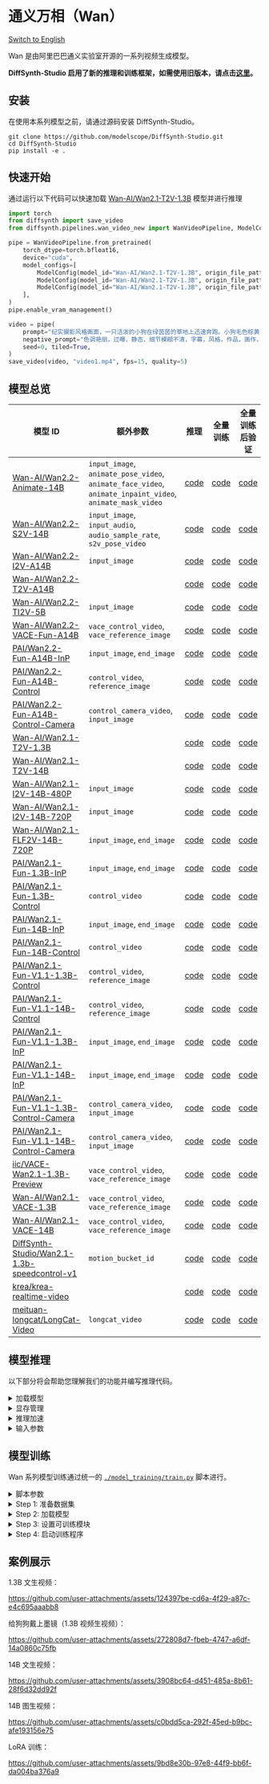 # 通义万相（Wan）

[Switch to English](./README.md)

Wan 是由阿里巴巴通义实验室开源的一系列视频生成模型。

**DiffSynth-Studio 启用了新的推理和训练框架，如需使用旧版本，请点击[这里](https://github.com/modelscope/DiffSynth-Studio/tree/3edf3583b1f08944cee837b94d9f84d669c2729c)。**

## 安装

在使用本系列模型之前，请通过源码安装 DiffSynth-Studio。

```shell
git clone https://github.com/modelscope/DiffSynth-Studio.git
cd DiffSynth-Studio
pip install -e .
```

## 快速开始

通过运行以下代码可以快速加载 [Wan-AI/Wan2.1-T2V-1.3B](https://www.modelscope.cn/models/Wan-AI/Wan2.1-T2V-1.3B) 模型并进行推理

```python
import torch
from diffsynth import save_video
from diffsynth.pipelines.wan_video_new import WanVideoPipeline, ModelConfig

pipe = WanVideoPipeline.from_pretrained(
    torch_dtype=torch.bfloat16,
    device="cuda",
    model_configs=[
        ModelConfig(model_id="Wan-AI/Wan2.1-T2V-1.3B", origin_file_pattern="diffusion_pytorch_model*.safetensors", offload_device="cpu"),
        ModelConfig(model_id="Wan-AI/Wan2.1-T2V-1.3B", origin_file_pattern="models_t5_umt5-xxl-enc-bf16.pth", offload_device="cpu"),
        ModelConfig(model_id="Wan-AI/Wan2.1-T2V-1.3B", origin_file_pattern="Wan2.1_VAE.pth", offload_device="cpu"),
    ],
)
pipe.enable_vram_management()

video = pipe(
    prompt="纪实摄影风格画面，一只活泼的小狗在绿茵茵的草地上迅速奔跑。小狗毛色棕黄，两只耳朵立起，神情专注而欢快。阳光洒在它身上，使得毛发看上去格外柔软而闪亮。背景是一片开阔的草地，偶尔点缀着几朵野花，远处隐约可见蓝天和几片白云。透视感鲜明，捕捉小狗奔跑时的动感和四周草地的生机。中景侧面移动视角。",
    negative_prompt="色调艳丽，过曝，静态，细节模糊不清，字幕，风格，作品，画作，画面，静止，整体发灰，最差质量，低质量，JPEG压缩残留，丑陋的，残缺的，多余的手指，画得不好的手部，画得不好的脸部，畸形的，毁容的，形态畸形的肢体，手指融合，静止不动的画面，杂乱的背景，三条腿，背景人很多，倒着走",
    seed=0, tiled=True,
)
save_video(video, "video1.mp4", fps=15, quality=5)
```

## 模型总览

|模型 ID|额外参数|推理|全量训练|全量训练后验证|LoRA 训练|LoRA 训练后验证|
|-|-|-|-|-|-|-|
|[Wan-AI/Wan2.2-Animate-14B](https://www.modelscope.cn/models/Wan-AI/Wan2.2-Animate-14B)|`input_image`, `animate_pose_video`, `animate_face_video`, `animate_inpaint_video`, `animate_mask_video`|[code](./model_inference/Wan2.2-Animate-14B.py)|[code](./model_training/full/Wan2.2-Animate-14B.sh)|[code](./model_training/validate_full/Wan2.2-Animate-14B.py)|[code](./model_training/lora/Wan2.2-Animate-14B.sh)|[code](./model_training/validate_lora/Wan2.2-Animate-14B.py)|
|[Wan-AI/Wan2.2-S2V-14B](https://www.modelscope.cn/models/Wan-AI/Wan2.2-S2V-14B)|`input_image`, `input_audio`, `audio_sample_rate`, `s2v_pose_video`|[code](./model_inference/Wan2.2-S2V-14B_multi_clips.py)|[code](./model_training/full/Wan2.2-S2V-14B.sh)|[code](./model_training/validate_full/Wan2.2-S2V-14B.py)|[code](./model_training/lora/Wan2.2-S2V-14B.sh)|[code](./model_training/validate_lora/Wan2.2-S2V-14B.py)|
|[Wan-AI/Wan2.2-I2V-A14B](https://modelscope.cn/models/Wan-AI/Wan2.2-I2V-A14B)|`input_image`|[code](./model_inference/Wan2.2-I2V-A14B.py)|[code](./model_training/full/Wan2.2-I2V-A14B.sh)|[code](./model_training/validate_full/Wan2.2-I2V-A14B.py)|[code](./model_training/lora/Wan2.2-I2V-A14B.sh)|[code](./model_training/validate_lora/Wan2.2-I2V-A14B.py)|
|[Wan-AI/Wan2.2-T2V-A14B](https://modelscope.cn/models/Wan-AI/Wan2.2-T2V-A14B)||[code](./model_inference/Wan2.2-T2V-A14B.py)|[code](./model_training/full/Wan2.2-T2V-A14B.sh)|[code](./model_training/validate_full/Wan2.2-T2V-A14B.py)|[code](./model_training/lora/Wan2.2-T2V-A14B.sh)|[code](./model_training/validate_lora/Wan2.2-T2V-A14B.py)|
|[Wan-AI/Wan2.2-TI2V-5B](https://modelscope.cn/models/Wan-AI/Wan2.2-TI2V-5B)|`input_image`|[code](./model_inference/Wan2.2-TI2V-5B.py)|[code](./model_training/full/Wan2.2-TI2V-5B.sh)|[code](./model_training/validate_full/Wan2.2-TI2V-5B.py)|[code](./model_training/lora/Wan2.2-TI2V-5B.sh)|[code](./model_training/validate_lora/Wan2.2-TI2V-5B.py)|
|[Wan-AI/Wan2.2-VACE-Fun-A14B](https://www.modelscope.cn/models/PAI/Wan2.2-VACE-Fun-A14B)|`vace_control_video`, `vace_reference_image`|[code](./model_inference/Wan2.2-VACE-Fun-A14B.py)|[code](./model_training/full/Wan2.2-VACE-Fun-A14B.sh)|[code](./model_training/validate_full/Wan2.2-VACE-Fun-A14B.py)|[code](./model_training/lora/Wan2.2-VACE-Fun-A14B.sh)|[code](./model_training/validate_lora/Wan2.2-VACE-Fun-A14B.py)|
|[PAI/Wan2.2-Fun-A14B-InP](https://modelscope.cn/models/PAI/Wan2.2-Fun-A14B-InP)|`input_image`, `end_image`|[code](./model_inference/Wan2.2-Fun-A14B-InP.py)|[code](./model_training/full/Wan2.2-Fun-A14B-InP.sh)|[code](./model_training/validate_full/Wan2.2-Fun-A14B-InP.py)|[code](./model_training/lora/Wan2.2-Fun-A14B-InP.sh)|[code](./model_training/validate_lora/Wan2.2-Fun-A14B-InP.py)|
|[PAI/Wan2.2-Fun-A14B-Control](https://modelscope.cn/models/PAI/Wan2.2-Fun-A14B-Control)|`control_video`, `reference_image`|[code](./model_inference/Wan2.2-Fun-A14B-Control.py)|[code](./model_training/full/Wan2.2-Fun-A14B-Control.sh)|[code](./model_training/validate_full/Wan2.2-Fun-A14B-Control.py)|[code](./model_training/lora/Wan2.2-Fun-A14B-Control.sh)|[code](./model_training/validate_lora/Wan2.2-Fun-A14B-Control.py)|
|[PAI/Wan2.2-Fun-A14B-Control-Camera](https://modelscope.cn/models/PAI/Wan2.2-Fun-A14B-Control-Camera)|`control_camera_video`, `input_image`|[code](./model_inference/Wan2.2-Fun-A14B-Control-Camera.py)|[code](./model_training/full/Wan2.2-Fun-A14B-Control-Camera.sh)|[code](./model_training/validate_full/Wan2.2-Fun-A14B-Control-Camera.py)|[code](./model_training/lora/Wan2.2-Fun-A14B-Control-Camera.sh)|[code](./model_training/validate_lora/Wan2.2-Fun-A14B-Control-Camera.py)|
|[Wan-AI/Wan2.1-T2V-1.3B](https://modelscope.cn/models/Wan-AI/Wan2.1-T2V-1.3B)||[code](./model_inference/Wan2.1-T2V-1.3B.py)|[code](./model_training/full/Wan2.1-T2V-1.3B.sh)|[code](./model_training/validate_full/Wan2.1-T2V-1.3B.py)|[code](./model_training/lora/Wan2.1-T2V-1.3B.sh)|[code](./model_training/validate_lora/Wan2.1-T2V-1.3B.py)|
|[Wan-AI/Wan2.1-T2V-14B](https://modelscope.cn/models/Wan-AI/Wan2.1-T2V-14B)||[code](./model_inference/Wan2.1-T2V-14B.py)|[code](./model_training/full/Wan2.1-T2V-14B.sh)|[code](./model_training/validate_full/Wan2.1-T2V-14B.py)|[code](./model_training/lora/Wan2.1-T2V-14B.sh)|[code](./model_training/validate_lora/Wan2.1-T2V-14B.py)|
|[Wan-AI/Wan2.1-I2V-14B-480P](https://modelscope.cn/models/Wan-AI/Wan2.1-I2V-14B-480P)|`input_image`|[code](./model_inference/Wan2.1-I2V-14B-480P.py)|[code](./model_training/full/Wan2.1-I2V-14B-480P.sh)|[code](./model_training/validate_full/Wan2.1-I2V-14B-480P.py)|[code](./model_training/lora/Wan2.1-I2V-14B-480P.sh)|[code](./model_training/validate_lora/Wan2.1-I2V-14B-480P.py)|
|[Wan-AI/Wan2.1-I2V-14B-720P](https://modelscope.cn/models/Wan-AI/Wan2.1-I2V-14B-720P)|`input_image`|[code](./model_inference/Wan2.1-I2V-14B-720P.py)|[code](./model_training/full/Wan2.1-I2V-14B-720P.sh)|[code](./model_training/validate_full/Wan2.1-I2V-14B-720P.py)|[code](./model_training/lora/Wan2.1-I2V-14B-720P.sh)|[code](./model_training/validate_lora/Wan2.1-I2V-14B-720P.py)|
|[Wan-AI/Wan2.1-FLF2V-14B-720P](https://modelscope.cn/models/Wan-AI/Wan2.1-FLF2V-14B-720P)|`input_image`, `end_image`|[code](./model_inference/Wan2.1-FLF2V-14B-720P.py)|[code](./model_training/full/Wan2.1-FLF2V-14B-720P.sh)|[code](./model_training/validate_full/Wan2.1-FLF2V-14B-720P.py)|[code](./model_training/lora/Wan2.1-FLF2V-14B-720P.sh)|[code](./model_training/validate_lora/Wan2.1-FLF2V-14B-720P.py)|
|[PAI/Wan2.1-Fun-1.3B-InP](https://modelscope.cn/models/PAI/Wan2.1-Fun-1.3B-InP)|`input_image`, `end_image`|[code](./model_inference/Wan2.1-Fun-1.3B-InP.py)|[code](./model_training/full/Wan2.1-Fun-1.3B-InP.sh)|[code](./model_training/validate_full/Wan2.1-Fun-1.3B-InP.py)|[code](./model_training/lora/Wan2.1-Fun-1.3B-InP.sh)|[code](./model_training/validate_lora/Wan2.1-Fun-1.3B-InP.py)|
|[PAI/Wan2.1-Fun-1.3B-Control](https://modelscope.cn/models/PAI/Wan2.1-Fun-1.3B-Control)|`control_video`|[code](./model_inference/Wan2.1-Fun-1.3B-Control.py)|[code](./model_training/full/Wan2.1-Fun-1.3B-Control.sh)|[code](./model_training/validate_full/Wan2.1-Fun-1.3B-Control.py)|[code](./model_training/lora/Wan2.1-Fun-1.3B-Control.sh)|[code](./model_training/validate_lora/Wan2.1-Fun-1.3B-Control.py)|
|[PAI/Wan2.1-Fun-14B-InP](https://modelscope.cn/models/PAI/Wan2.1-Fun-14B-InP)|`input_image`, `end_image`|[code](./model_inference/Wan2.1-Fun-14B-InP.py)|[code](./model_training/full/Wan2.1-Fun-14B-InP.sh)|[code](./model_training/validate_full/Wan2.1-Fun-14B-InP.py)|[code](./model_training/lora/Wan2.1-Fun-14B-InP.sh)|[code](./model_training/validate_lora/Wan2.1-Fun-14B-InP.py)|
|[PAI/Wan2.1-Fun-14B-Control](https://modelscope.cn/models/PAI/Wan2.1-Fun-14B-Control)|`control_video`|[code](./model_inference/Wan2.1-Fun-14B-Control.py)|[code](./model_training/full/Wan2.1-Fun-14B-Control.sh)|[code](./model_training/validate_full/Wan2.1-Fun-14B-Control.py)|[code](./model_training/lora/Wan2.1-Fun-14B-Control.sh)|[code](./model_training/validate_lora/Wan2.1-Fun-14B-Control.py)|
|[PAI/Wan2.1-Fun-V1.1-1.3B-Control](https://modelscope.cn/models/PAI/Wan2.1-Fun-V1.1-1.3B-Control)|`control_video`, `reference_image`|[code](./model_inference/Wan2.1-Fun-V1.1-1.3B-Control.py)|[code](./model_training/full/Wan2.1-Fun-V1.1-1.3B-Control.sh)|[code](./model_training/validate_full/Wan2.1-Fun-V1.1-1.3B-Control.py)|[code](./model_training/lora/Wan2.1-Fun-V1.1-1.3B-Control.sh)|[code](./model_training/validate_lora/Wan2.1-Fun-V1.1-1.3B-Control.py)|
|[PAI/Wan2.1-Fun-V1.1-14B-Control](https://modelscope.cn/models/PAI/Wan2.1-Fun-V1.1-14B-Control)|`control_video`, `reference_image`|[code](./model_inference/Wan2.1-Fun-V1.1-14B-Control.py)|[code](./model_training/full/Wan2.1-Fun-V1.1-14B-Control.sh)|[code](./model_training/validate_full/Wan2.1-Fun-V1.1-14B-Control.py)|[code](./model_training/lora/Wan2.1-Fun-V1.1-14B-Control.sh)|[code](./model_training/validate_lora/Wan2.1-Fun-V1.1-14B-Control.py)|
|[PAI/Wan2.1-Fun-V1.1-1.3B-InP](https://modelscope.cn/models/PAI/Wan2.1-Fun-V1.1-1.3B-InP)|`input_image`, `end_image`|[code](./model_inference/Wan2.1-Fun-V1.1-1.3B-InP.py)|[code](./model_training/full/Wan2.1-Fun-V1.1-1.3B-InP.sh)|[code](./model_training/validate_full/Wan2.1-Fun-V1.1-1.3B-InP.py)|[code](./model_training/lora/Wan2.1-Fun-V1.1-1.3B-InP.sh)|[code](./model_training/validate_lora/Wan2.1-Fun-V1.1-1.3B-InP.py)|
|[PAI/Wan2.1-Fun-V1.1-14B-InP](https://modelscope.cn/models/PAI/Wan2.1-Fun-V1.1-14B-InP)|`input_image`, `end_image`|[code](./model_inference/Wan2.1-Fun-V1.1-14B-InP.py)|[code](./model_training/full/Wan2.1-Fun-V1.1-14B-InP.sh)|[code](./model_training/validate_full/Wan2.1-Fun-V1.1-14B-InP.py)|[code](./model_training/lora/Wan2.1-Fun-V1.1-14B-InP.sh)|[code](./model_training/validate_lora/Wan2.1-Fun-V1.1-14B-InP.py)|
|[PAI/Wan2.1-Fun-V1.1-1.3B-Control-Camera](https://modelscope.cn/models/PAI/Wan2.1-Fun-V1.1-1.3B-Control-Camera)|`control_camera_video`, `input_image`|[code](./model_inference/Wan2.1-Fun-V1.1-1.3B-Control-Camera.py)|[code](./model_training/full/Wan2.1-Fun-V1.1-1.3B-Control-Camera.sh)|[code](./model_training/validate_full/Wan2.1-Fun-V1.1-1.3B-Control-Camera.py)|[code](./model_training/lora/Wan2.1-Fun-V1.1-1.3B-Control-Camera.sh)|[code](./model_training/validate_lora/Wan2.1-Fun-V1.1-1.3B-Control-Camera.py)|
|[PAI/Wan2.1-Fun-V1.1-14B-Control-Camera](https://modelscope.cn/models/PAI/Wan2.1-Fun-V1.1-14B-Control-Camera)|`control_camera_video`, `input_image`|[code](./model_inference/Wan2.1-Fun-V1.1-14B-Control-Camera.py)|[code](./model_training/full/Wan2.1-Fun-V1.1-14B-Control-Camera.sh)|[code](./model_training/validate_full/Wan2.1-Fun-V1.1-14B-Control-Camera.py)|[code](./model_training/lora/Wan2.1-Fun-V1.1-14B-Control-Camera.sh)|[code](./model_training/validate_lora/Wan2.1-Fun-V1.1-14B-Control-Camera.py)|
|[iic/VACE-Wan2.1-1.3B-Preview](https://modelscope.cn/models/iic/VACE-Wan2.1-1.3B-Preview)|`vace_control_video`, `vace_reference_image`|[code](./model_inference/Wan2.1-VACE-1.3B-Preview.py)|[code](./model_training/full/Wan2.1-VACE-1.3B-Preview.sh)|[code](./model_training/validate_full/Wan2.1-VACE-1.3B-Preview.py)|[code](./model_training/lora/Wan2.1-VACE-1.3B-Preview.sh)|[code](./model_training/validate_lora/Wan2.1-VACE-1.3B-Preview.py)|
|[Wan-AI/Wan2.1-VACE-1.3B](https://modelscope.cn/models/Wan-AI/Wan2.1-VACE-1.3B)|`vace_control_video`, `vace_reference_image`|[code](./model_inference/Wan2.1-VACE-1.3B.py)|[code](./model_training/full/Wan2.1-VACE-1.3B.sh)|[code](./model_training/validate_full/Wan2.1-VACE-1.3B.py)|[code](./model_training/lora/Wan2.1-VACE-1.3B.sh)|[code](./model_training/validate_lora/Wan2.1-VACE-1.3B.py)|
|[Wan-AI/Wan2.1-VACE-14B](https://modelscope.cn/models/Wan-AI/Wan2.1-VACE-14B)|`vace_control_video`, `vace_reference_image`|[code](./model_inference/Wan2.1-VACE-14B.py)|[code](./model_training/full/Wan2.1-VACE-14B.sh)|[code](./model_training/validate_full/Wan2.1-VACE-14B.py)|[code](./model_training/lora/Wan2.1-VACE-14B.sh)|[code](./model_training/validate_lora/Wan2.1-VACE-14B.py)|
|[DiffSynth-Studio/Wan2.1-1.3b-speedcontrol-v1](https://modelscope.cn/models/DiffSynth-Studio/Wan2.1-1.3b-speedcontrol-v1)|`motion_bucket_id`|[code](./model_inference/Wan2.1-1.3b-speedcontrol-v1.py)|[code](./model_training/full/Wan2.1-1.3b-speedcontrol-v1.sh)|[code](./model_training/validate_full/Wan2.1-1.3b-speedcontrol-v1.py)|[code](./model_training/lora/Wan2.1-1.3b-speedcontrol-v1.sh)|[code](./model_training/validate_lora/Wan2.1-1.3b-speedcontrol-v1.py)|
|[krea/krea-realtime-video](https://www.modelscope.cn/models/krea/krea-realtime-video)||[code](./model_inference/krea-realtime-video.py)|[code](./model_training/full/krea-realtime-video.sh)|[code](./model_training/validate_full/krea-realtime-video.py)|[code](./model_training/lora/krea-realtime-video.sh)|[code](./model_training/validate_lora/krea-realtime-video.py)|
|[meituan-longcat/LongCat-Video](https://www.modelscope.cn/models/meituan-longcat/LongCat-Video)|`longcat_video`|[code](./model_inference/LongCat-Video.py)|[code](./model_training/full/LongCat-Video.sh)|[code](./model_training/validate_full/LongCat-Video.py)|[code](./model_training/lora/LongCat-Video.sh)|[code](./model_training/validate_lora/LongCat-Video.py)|


## 模型推理

以下部分将会帮助您理解我们的功能并编写推理代码。

<details>

<summary>加载模型</summary>

模型通过 `from_pretrained` 加载：

```python
import torch
from diffsynth.pipelines.wan_video_new import WanVideoPipeline, ModelConfig

pipe = WanVideoPipeline.from_pretrained(
    torch_dtype=torch.bfloat16,
    device="cuda",
    model_configs=[
        ModelConfig(model_id="Wan-AI/Wan2.1-T2V-1.3B", origin_file_pattern="diffusion_pytorch_model*.safetensors"),
        ModelConfig(model_id="Wan-AI/Wan2.1-T2V-1.3B", origin_file_pattern="models_t5_umt5-xxl-enc-bf16.pth"),
        ModelConfig(model_id="Wan-AI/Wan2.1-T2V-1.3B", origin_file_pattern="Wan2.1_VAE.pth"),
    ],
)
```

其中 `torch_dtype` 和 `device` 是计算精度和计算设备。`model_configs` 可通过多种方式配置模型路径：

* 从[魔搭社区](https://modelscope.cn/)下载模型并加载。此时需要填写 `model_id` 和 `origin_file_pattern`，例如

```python
ModelConfig(model_id="Wan-AI/Wan2.1-T2V-1.3B", origin_file_pattern="diffusion_pytorch_model*.safetensors")
```

* 从本地文件路径加载模型。此时需要填写 `path`，例如

```python
ModelConfig(path="models/Wan-AI/Wan2.1-T2V-1.3B/diffusion_pytorch_model.safetensors")
```

对于从多个文件加载的单一模型，使用列表即可，例如

```python
ModelConfig(path=[
    "models/Wan-AI/Wan2.1-T2V-14B/diffusion_pytorch_model-00001-of-00006.safetensors",
    "models/Wan-AI/Wan2.1-T2V-14B/diffusion_pytorch_model-00002-of-00006.safetensors",
    "models/Wan-AI/Wan2.1-T2V-14B/diffusion_pytorch_model-00003-of-00006.safetensors",
    "models/Wan-AI/Wan2.1-T2V-14B/diffusion_pytorch_model-00004-of-00006.safetensors",
    "models/Wan-AI/Wan2.1-T2V-14B/diffusion_pytorch_model-00005-of-00006.safetensors",
    "models/Wan-AI/Wan2.1-T2V-14B/diffusion_pytorch_model-00006-of-00006.safetensors",
])
```

`ModelConfig` 提供了额外的参数用于控制模型加载时的行为：

* `local_model_path`: 用于保存下载模型的路径，默认值为 `"./models"`。
* `skip_download`: 是否跳过下载，默认值为 `False`。当您的网络无法访问[魔搭社区](https://modelscope.cn/)时，请手动下载必要的文件，并将其设置为 `True`。

`from_pretrained` 提供了额外的参数用于控制模型加载时的行为：

* `tokenizer_config`: Wan 模型的 tokenizer 路径，默认值为 `ModelConfig(model_id="Wan-AI/Wan2.1-T2V-1.3B", origin_file_pattern="google/*")`。
* `redirect_common_files`: 是否重定向重复模型文件，默认值为 `True`。由于 Wan 系列模型包括多个基础模型，每个基础模型的 text encoder 等模块都是相同的，为避免重复下载，我们会对模型路径进行重定向。
* `use_usp`: 是否启用 Unified Sequence Parallel，默认值为 `False`。用于多 GPU 并行推理。

</details>


<details>

<summary>显存管理</summary>

DiffSynth-Studio 为 Wan 模型提供了细粒度的显存管理，让模型能够在低显存设备上进行推理，可通过以下代码开启 offload 功能，在显存有限的设备上将部分模块 offload 到内存中。

```python
pipe = WanVideoPipeline.from_pretrained(
    torch_dtype=torch.bfloat16,
    device="cuda",
    model_configs=[
        ModelConfig(model_id="Wan-AI/Wan2.1-T2V-1.3B", origin_file_pattern="diffusion_pytorch_model*.safetensors", offload_device="cpu"),
        ModelConfig(model_id="Wan-AI/Wan2.1-T2V-1.3B", origin_file_pattern="models_t5_umt5-xxl-enc-bf16.pth", offload_device="cpu"),
        ModelConfig(model_id="Wan-AI/Wan2.1-T2V-1.3B", origin_file_pattern="Wan2.1_VAE.pth", offload_device="cpu"),
    ],
)
pipe.enable_vram_management()
```

FP8 量化功能也是支持的：

```python
pipe = WanVideoPipeline.from_pretrained(
    torch_dtype=torch.bfloat16,
    device="cuda",
    model_configs=[
        ModelConfig(model_id="Wan-AI/Wan2.1-T2V-1.3B", origin_file_pattern="diffusion_pytorch_model*.safetensors", offload_dtype=torch.float8_e4m3fn),
        ModelConfig(model_id="Wan-AI/Wan2.1-T2V-1.3B", origin_file_pattern="models_t5_umt5-xxl-enc-bf16.pth", offload_dtype=torch.float8_e4m3fn),
        ModelConfig(model_id="Wan-AI/Wan2.1-T2V-1.3B", origin_file_pattern="Wan2.1_VAE.pth", offload_dtype=torch.float8_e4m3fn),
    ],
)
pipe.enable_vram_management()
```

FP8 量化和 offload 可同时开启：

```python
pipe = WanVideoPipeline.from_pretrained(
    torch_dtype=torch.bfloat16,
    device="cuda",
    model_configs=[
        ModelConfig(model_id="Wan-AI/Wan2.1-T2V-1.3B", origin_file_pattern="diffusion_pytorch_model*.safetensors", offload_device="cpu", offload_dtype=torch.float8_e4m3fn),
        ModelConfig(model_id="Wan-AI/Wan2.1-T2V-1.3B", origin_file_pattern="models_t5_umt5-xxl-enc-bf16.pth", offload_device="cpu", offload_dtype=torch.float8_e4m3fn),
        ModelConfig(model_id="Wan-AI/Wan2.1-T2V-1.3B", origin_file_pattern="Wan2.1_VAE.pth", offload_device="cpu", offload_dtype=torch.float8_e4m3fn),
    ],
)
pipe.enable_vram_management()
```

FP8 量化能够大幅度减少显存占用，但不会加速，部分模型在 FP8 量化下会出现精度不足导致的画面模糊、撕裂、失真问题，请谨慎使用 FP8 量化。

开启显存管理后，框架会自动根据设备上的剩余显存确定显存管理策略。`enable_vram_management` 函数提供了以下参数，用于手动控制显存管理策略：

* `vram_limit`: 显存占用量限制（GB），默认占用设备上的剩余显存。注意这不是一个绝对限制，当设置的显存不足以支持模型进行推理，但实际可用显存足够时，将会以最小化显存占用的形式进行推理。将其设置为0时，将会实现理论最小显存占用。
* `vram_buffer`: 显存缓冲区大小（GB），默认为 0.5GB。由于部分较大的神经网络层在 onload 阶段会不可控地占用更多显存，因此一个显存缓冲区是必要的，理论上的最优值为模型中最大的层所占的显存。
* `num_persistent_param_in_dit`: DiT 模型中常驻显存的参数数量（个），默认为无限制。我们将会在未来删除这个参数，请不要依赖这个参数。

</details>


<details>

<summary>推理加速</summary>

Wan 支持多种加速方案，包括

* 高效注意力机制实现：当您的 Python 环境中安装过这些注意力机制实现方案时，我们将会按照以下优先级自动启用。
    * [Flash Attention 3](https://github.com/Dao-AILab/flash-attention)
    * [Flash Attention 2](https://github.com/Dao-AILab/flash-attention)
    * [Sage Attention](https://github.com/thu-ml/SageAttention)
    * [torch SDPA](https://pytorch.org/docs/stable/generated/torch.nn.functional.scaled_dot_product_attention.html) (默认设置，建议安装 `torch>=2.5.0`)
* 统一序列并行：基于 [xDiT](https://github.com/xdit-project/xDiT) 实现的序列并行，请参考[示例代码](./acceleration/unified_sequence_parallel.py)，使用以下命令运行：

```shell
pip install "xfuser[flash-attn]>=0.4.3"
torchrun --standalone --nproc_per_node=8 examples/wanvideo/acceleration/unified_sequence_parallel.py
```

* TeaCache：加速技术 [TeaCache](https://github.com/ali-vilab/TeaCache)，请参考[示例代码](./acceleration/teacache.py)。

</details>


<details>

<summary>输入参数</summary>

Pipeline 在推理阶段能够接收以下输入参数：

* `prompt`: 提示词，描述画面中出现的内容。
* `negative_prompt`: 负向提示词，描述画面中不应该出现的内容，默认值为 `""`。
* `input_image`: 输入图片，适用于图生视频模型，例如 [`Wan-AI/Wan2.1-I2V-14B-480P`](https://modelscope.cn/models/Wan-AI/Wan2.1-I2V-14B-480P)、[`PAI/Wan2.1-Fun-1.3B-InP`](https://modelscope.cn/models/PAI/Wan2.1-Fun-1.3B-InP)，以及首尾帧模型，例如 [`Wan-AI/Wan2.1-FLF2V-14B-720P`](Wan-AI/Wan2.1-FLF2V-14B-720P)。
* `end_image`: 结尾帧，适用于首尾帧模型，例如 [`Wan-AI/Wan2.1-FLF2V-14B-720P`](Wan-AI/Wan2.1-FLF2V-14B-720P)。
* `input_video`: 输入视频，用于视频生视频，适用于任意 Wan 系列模型，需与参数 `denoising_strength` 配合使用。
* `denoising_strength`: 去噪强度，范围为 [0, 1]。数值越小，生成的视频越接近 `input_video`。
* `control_video`: 控制视频，适用于带控制能力的 Wan 系列模型，例如 [`PAI/Wan2.1-Fun-1.3B-Control`](https://modelscope.cn/models/PAI/Wan2.1-Fun-1.3B-Control)。
* `reference_image`: 参考图片，适用于带参考图能力的 Wan 系列模型，例如 [`PAI/Wan2.1-Fun-V1.1-1.3B-Control`](https://modelscope.cn/models/PAI/Wan2.1-Fun-V1.1-1.3B-Control)。
* `camera_control_direction`: 镜头控制方向，可选 "Left", "Right", "Up", "Down", "LeftUp", "LeftDown", "RightUp", "RightDown" 之一，适用于 Camera-Control 模型，例如 [PAI/Wan2.1-Fun-V1.1-14B-Control-Camera](https://www.modelscope.cn/models/PAI/Wan2.1-Fun-V1.1-14B-Control-Camera)。
* `camera_control_speed`: 镜头控制速度，适用于 Camera-Control 模型，例如 [PAI/Wan2.1-Fun-V1.1-14B-Control-Camera](https://www.modelscope.cn/models/PAI/Wan2.1-Fun-V1.1-14B-Control-Camera)。
* `camera_control_origin`: 镜头控制序列的原点坐标，请参考[原论文](https://arxiv.org/pdf/2404.02101)进行设置，适用于 Camera-Control 模型，例如 [PAI/Wan2.1-Fun-V1.1-14B-Control-Camera](https://www.modelscope.cn/models/PAI/Wan2.1-Fun-V1.1-14B-Control-Camera)。
* `vace_video`: VACE 模型的输入视频，适用于 VACE 系列模型，例如 [`iic/VACE-Wan2.1-1.3B-Preview`](https://modelscope.cn/models/iic/VACE-Wan2.1-1.3B-Preview)。
* `vace_video_mask`: VACE 模型的 mask 视频，适用于 VACE 系列模型，例如 [`iic/VACE-Wan2.1-1.3B-Preview`](https://modelscope.cn/models/iic/VACE-Wan2.1-1.3B-Preview)。
* `vace_reference_image`: VACE 模型的参考图片，适用于 VACE 系列模型，例如 [`iic/VACE-Wan2.1-1.3B-Preview`](https://modelscope.cn/models/iic/VACE-Wan2.1-1.3B-Preview)。
* `vace_scale`: VACE 模型对基础模型的影响程度，默认为1。数值越大，控制强度越高，但画面崩坏概率越大。
* `seed`: 随机种子。默认为 `None`，即完全随机。
* `rand_device`: 生成随机高斯噪声矩阵的计算设备，默认为 `"cpu"`。当设置为 `cuda` 时，在不同 GPU 上会导致不同的生成结果。
* `height`: 帧高度，默认为 480。需设置为 16 的倍数，不满足时向上取整。
* `width`: 帧宽度，默认为 832。需设置为 16 的倍数，不满足时向上取整。
* `num_frames`: 帧数，默认为 81。需设置为 4 的倍数 + 1，不满足时向上取整，最小值为 1。
* `cfg_scale`: Classifier-free guidance 机制的数值，默认为 5。数值越大，提示词的控制效果越强，但画面崩坏的概率越大。
* `cfg_merge`: 是否合并 Classifier-free guidance 的两侧进行统一推理，默认为 `False`。该参数目前仅在基础的文生视频和图生视频模型上生效。
* `switch_DiT_boundary`: 切换 DiT 模型的时间点，默认值为 0.875，仅对多 DiT 的混合模型生效，例如 [Wan-AI/Wan2.2-I2V-A14B](https://modelscope.cn/models/Wan-AI/Wan2.2-I2V-A14B)。
* `num_inference_steps`: 推理次数，默认值为 50。
* `sigma_shift`: Rectified Flow 理论中的参数，默认为 5。数值越大，模型在去噪的开始阶段停留的步骤数越多，可适当调大这个参数来提高画面质量，但会因生成过程与训练过程不一致导致生成的视频内容与训练数据存在差异。
* `motion_bucket_id`: 运动幅度，范围为 [0, 100]。适用于速度控制模块，例如 [`DiffSynth-Studio/Wan2.1-1.3b-speedcontrol-v1`](https://modelscope.cn/models/DiffSynth-Studio/Wan2.1-1.3b-speedcontrol-v1)，数值越大，运动幅度越大。
* `tiled`: 是否启用 VAE 分块推理，默认为 `False`。设置为 `True` 时可显著减少 VAE 编解码阶段的显存占用，会产生少许误差，以及少量推理时间延长。
* `tile_size`: VAE 编解码阶段的分块大小，默认为 (30, 52)，仅在 `tiled=True` 时生效。
* `tile_stride`: VAE 编解码阶段的分块步长，默认为 (15, 26)，仅在 `tiled=True` 时生效，需保证其数值小于或等于 `tile_size`。
* `sliding_window_size`: DiT 部分的滑动窗口大小。实验性功能，效果不稳定。
* `sliding_window_stride`: DiT 部分的滑动窗口步长。实验性功能，效果不稳定。
* `tea_cache_l1_thresh`: TeaCache 的阈值，数值越大，速度越快，画面质量越差。请注意，开启 TeaCache 后推理速度并非均匀，因此进度条上显示的剩余时间将会变得不准确。
* `tea_cache_model_id`: TeaCache 的参数模板，可选 `"Wan2.1-T2V-1.3B"`、`Wan2.1-T2V-14B`、`Wan2.1-I2V-14B-480P`、`Wan2.1-I2V-14B-720P` 之一。
* `progress_bar_cmd`: 进度条，默认为 `tqdm.tqdm`。可通过设置为 `lambda x:x` 来屏蔽进度条。

</details>


## 模型训练

Wan 系列模型训练通过统一的 [`./model_training/train.py`](./model_training/train.py) 脚本进行。

<details>

<summary>脚本参数</summary>

脚本包含以下参数：

* 数据集
  * `--dataset_base_path`: 数据集的根路径。
  * `--dataset_metadata_path`: 数据集的元数据文件路径。
  * `--height`: 图像或视频的高度。将 `height` 和 `width` 留空以启用动态分辨率。
  * `--width`: 图像或视频的宽度。将 `height` 和 `width` 留空以启用动态分辨率。
  * `--num_frames`: 每个视频中的帧数。帧从视频前缀中采样。
  * `--data_file_keys`: 元数据中的数据文件键。用逗号分隔。
  * `--dataset_repeat`: 每个 epoch 中数据集重复的次数。
  * `--dataset_num_workers`: 每个 Dataloder 的进程数量。
* 模型
  * `--model_paths`: 要加载的模型路径。JSON 格式。
  * `--model_id_with_origin_paths`: 带原始路径的模型 ID，例如 Wan-AI/Wan2.1-T2V-1.3B:diffusion_pytorch_model*.safetensors。用逗号分隔。
  * `--max_timestep_boundary`: Timestep 区间最大值，范围为 0～1，默认为 1，仅在多 DiT 的混合模型训练中需要手动设置，例如 [Wan-AI/Wan2.2-I2V-A14B](https://modelscope.cn/models/Wan-AI/Wan2.2-I2V-A14B)。
  * `--min_timestep_boundary`: Timestep 区间最小值，范围为 0～1，默认为 1，仅在多 DiT 的混合模型训练中需要手动设置，例如 [Wan-AI/Wan2.2-I2V-A14B](https://modelscope.cn/models/Wan-AI/Wan2.2-I2V-A14B)。
* 训练
  * `--learning_rate`: 学习率。
  * `--weight_decay`：权重衰减大小。
  * `--num_epochs`: 轮数（Epoch）。
  * `--output_path`: 保存路径。
  * `--remove_prefix_in_ckpt`: 在 ckpt 中移除前缀。
  * `--save_steps`: 保存模型的间隔 step 数量，如果设置为 None ，则每个 epoch 保存一次
  * `--find_unused_parameters`: DDP 训练中是否存在未使用的参数
* 可训练模块
  * `--trainable_models`: 可训练的模型，例如 dit、vae、text_encoder。
  * `--lora_base_model`: LoRA 添加到哪个模型上。
  * `--lora_target_modules`: LoRA 添加到哪一层上。
  * `--lora_rank`: LoRA 的秩（Rank）。
  * `--lora_checkpoint`: LoRA 检查点的路径。如果提供此路径，LoRA 将从此检查点加载。
* 额外模型输入
  * `--extra_inputs`: 额外的模型输入，以逗号分隔。
* 显存管理
  * `--use_gradient_checkpointing_offload`: 是否将 gradient checkpointing 卸载到内存中。

此外，训练框架基于 [`accelerate`](https://huggingface.co/docs/accelerate/index) 构建，在开始训练前运行 `accelerate config` 可配置 GPU 的相关参数。对于部分模型训练（例如 14B 模型的全量训练）脚本，我们提供了建议的 `accelerate` 配置文件，可在对应的训练脚本中查看。

</details>


<details>

<summary>Step 1: 准备数据集</summary>

数据集包含一系列文件，我们建议您这样组织数据集文件：

```
data/example_video_dataset/
├── metadata.csv
├── video1.mp4
└── video2.mp4
```

其中 `video1.mp4`、`video2.mp4` 为训练用视频数据，`metadata.csv` 为元数据列表，例如

```
video,prompt
video1.mp4,"from sunset to night, a small town, light, house, river"
video2.mp4,"a dog is running"
```

我们构建了一个样例视频数据集，以方便您进行测试，通过以下命令可以下载这个数据集：

```shell
modelscope download --dataset DiffSynth-Studio/example_video_dataset --local_dir ./data/example_video_dataset
```

数据集支持视频和图片混合训练，支持的视频文件格式包括 `"mp4", "avi", "mov", "wmv", "mkv", "flv", "webm"`，支持的图片格式包括 `"jpg", "jpeg", "png", "webp"`。

视频的尺寸可通过脚本参数 `--height`、`--width`、`--num_frames` 控制。在每个视频中，前 `num_frames` 帧会被用于训练，因此当视频长度不足 `num_frames` 帧时会报错，图片文件会被视为单帧视频。当 `--height` 和 `--width` 为空时将会开启动态分辨率，按照数据集中每个视频或图片的实际宽高训练。

**我们强烈建议使用固定分辨率训练，并避免图像和视频混合训练，因为在多卡训练中存在负载均衡问题。**

当模型需要额外输入时，例如具备控制能力的模型 [`PAI/Wan2.1-Fun-1.3B-Control`](https://modelscope.cn/models/PAI/Wan2.1-Fun-1.3B-Control) 所需的 `control_video`，请在数据集中补充相应的列，例如：

```
video,prompt,control_video
video1.mp4,"from sunset to night, a small town, light, house, river",video1_softedge.mp4
```

额外输入若包含视频和图像文件，则需要在 `--data_file_keys` 参数中指定要解析的列名。该参数的默认值为 `"image,video"`，即解析列名为 `image` 和 `video` 的列。可根据额外输入增加相应的列名，例如 `--data_file_keys "image,video,control_video"`，同时启用 `--input_contains_control_video`。

</details>


<details>

<summary>Step 2: 加载模型</summary>

类似于推理时的模型加载逻辑，可直接通过模型 ID 配置要加载的模型。例如，推理时我们通过以下设置加载模型

```python
model_configs=[
    ModelConfig(model_id="Wan-AI/Wan2.1-T2V-14B", origin_file_pattern="diffusion_pytorch_model*.safetensors"),
    ModelConfig(model_id="Wan-AI/Wan2.1-T2V-14B", origin_file_pattern="models_t5_umt5-xxl-enc-bf16.pth"),
    ModelConfig(model_id="Wan-AI/Wan2.1-T2V-14B", origin_file_pattern="Wan2.1_VAE.pth"),
]
```

那么在训练时，填入以下参数即可加载对应的模型。

```shell
--model_id_with_origin_paths "Wan-AI/Wan2.1-T2V-1.3B:diffusion_pytorch_model*.safetensors,Wan-AI/Wan2.1-T2V-1.3B:models_t5_umt5-xxl-enc-bf16.pth,Wan-AI/Wan2.1-T2V-1.3B:Wan2.1_VAE.pth"
```

如果您希望从本地文件加载模型，例如推理时

```python
model_configs=[
    ModelConfig(path=[
        "models/Wan-AI/Wan2.1-T2V-14B/diffusion_pytorch_model-00001-of-00006.safetensors",
        "models/Wan-AI/Wan2.1-T2V-14B/diffusion_pytorch_model-00002-of-00006.safetensors",
        "models/Wan-AI/Wan2.1-T2V-14B/diffusion_pytorch_model-00003-of-00006.safetensors",
        "models/Wan-AI/Wan2.1-T2V-14B/diffusion_pytorch_model-00004-of-00006.safetensors",
        "models/Wan-AI/Wan2.1-T2V-14B/diffusion_pytorch_model-00005-of-00006.safetensors",
        "models/Wan-AI/Wan2.1-T2V-14B/diffusion_pytorch_model-00006-of-00006.safetensors",
    ]),
    ModelConfig(path="models/Wan-AI/Wan2.1-T2V-14B/models_t5_umt5-xxl-enc-bf16.pth"),
    ModelConfig(path="models/Wan-AI/Wan2.1-T2V-14B/Wan2.1_VAE.pth"),
]
```

那么训练时需设置为

```shell
--model_paths '[
    [
        "models/Wan-AI/Wan2.1-T2V-14B/diffusion_pytorch_model-00001-of-00006.safetensors",
        "models/Wan-AI/Wan2.1-T2V-14B/diffusion_pytorch_model-00002-of-00006.safetensors",
        "models/Wan-AI/Wan2.1-T2V-14B/diffusion_pytorch_model-00003-of-00006.safetensors",
        "models/Wan-AI/Wan2.1-T2V-14B/diffusion_pytorch_model-00004-of-00006.safetensors",
        "models/Wan-AI/Wan2.1-T2V-14B/diffusion_pytorch_model-00005-of-00006.safetensors",
        "models/Wan-AI/Wan2.1-T2V-14B/diffusion_pytorch_model-00006-of-00006.safetensors"
    ],
    "models/Wan-AI/Wan2.1-T2V-14B/models_t5_umt5-xxl-enc-bf16.pth",
    "models/Wan-AI/Wan2.1-T2V-14B/Wan2.1_VAE.pth"
]' \
```

</details>


<details>

<summary>Step 3: 设置可训练模块</summary>

训练框架支持训练基础模型，或 LoRA 模型。以下是几个例子：

* 全量训练 DiT 部分：`--trainable_models dit`
* 训练 DiT 部分的 LoRA 模型：`--lora_base_model dit --lora_target_modules "q,k,v,o,ffn.0,ffn.2" --lora_rank 32`
* 训练 DiT 部分的 LoRA 和 Motion Controller 部分（是的，可以训练这种花里胡哨的结构）：`--trainable_models motion_controller --lora_base_model dit --lora_target_modules "q,k,v,o,ffn.0,ffn.2" --lora_rank 32`

此外，由于训练脚本中加载了多个模块（text encoder、dit、vae），保存模型文件时需要移除前缀，例如在全量训练 DiT 部分或者训练 DiT 部分的 LoRA 模型时，请设置 `--remove_prefix_in_ckpt pipe.dit.`

</details>


<details>

<summary>Step 4: 启动训练程序</summary>

我们为每一个模型编写了训练命令，请参考本文档开头的表格。

请注意，14B 模型全量训练需要8个GPU，每个GPU的显存至少为80G。全量训练这些14B模型时需要安装 `deepspeed`（`pip install deepspeed`），我们编写了建议的[配置文件](./model_training/full/accelerate_config_14B.yaml)，这个配置文件会在对应的训练脚本中被加载，这些脚本已在 8*A100 上测试过。

训练脚本的默认视频尺寸为 `480*832*81`，提升分辨率将可能导致显存不足，请添加参数 `--use_gradient_checkpointing_offload` 降低显存占用。

</details>

## 案例展示

1.3B 文生视频：

https://github.com/user-attachments/assets/124397be-cd6a-4f29-a87c-e4c695aaabb8

给狗狗戴上墨镜（1.3B 视频生视频）：

https://github.com/user-attachments/assets/272808d7-fbeb-4747-a6df-14a0860c75fb

14B 文生视频：

https://github.com/user-attachments/assets/3908bc64-d451-485a-8b61-28f6d32dd92f

14B 图生视频：

https://github.com/user-attachments/assets/c0bdd5ca-292f-45ed-b9bc-afe193156e75

LoRA 训练：

https://github.com/user-attachments/assets/9bd8e30b-97e8-44f9-bb6f-da004ba376a9
